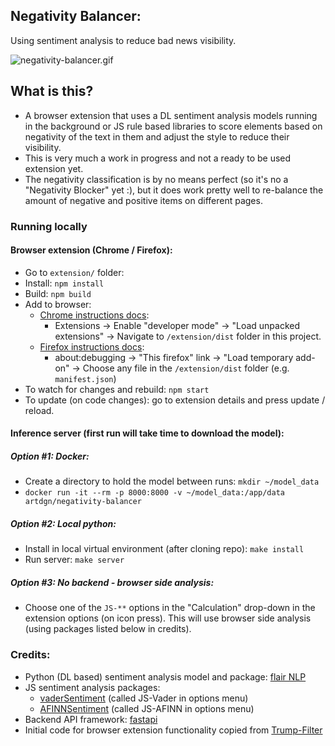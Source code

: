 ## Negativity Balancer:
Using sentiment analysis to reduce bad news visibility.

![negativity-balancer.gif](https://artdgn.github.io/images/negativity-balancer.gif)

## What is this?
- A browser extension that uses a DL sentiment analysis models
running in the background or JS rule based libraries to score elements based on negativity 
of the text in them and adjust the style to reduce their visibility.
- This is very much a work in progress and not a ready to be used extension yet.
- The negativity classification is by no means perfect (so it's no a "Negativity Blocker" yet :), 
but it does work pretty well to re-balance the amount of negative and positive items on different pages.
  

### Running locally 

#### Browser extension (Chrome / Firefox):
- Go to `extension/` folder:
- Install: `npm install`
- Build: `npm build`
- Add to browser:
    - [Chrome instructions docs](https://developer.chrome.com/extensions/getstarted#manifest):
        - Extensions -> Enable "developer mode" -> 
        "Load unpacked extensions" -> Navigate to `/extension/dist` folder in this project.
    - [Firefox instructions docs](https://developer.mozilla.org/en-US/docs/Mozilla/Add-ons/WebExtensions/Your_first_WebExtension#Installing): 
        - about:debugging -> "This firefox" link -> 
        "Load temporary add-on" -> Choose any file in the `/extension/dist` folder (e.g. `manifest.json`)
- To watch for changes and rebuild: `npm start`
- To update (on code changes): go to extension details and press update / reload.
   

#### Inference server (first run will take time to download the model):
##### Option #1: Docker:
- Create a directory to hold the model between runs: `mkdir ~/model_data`
- `docker run -it --rm -p 8000:8000 -v ~/model_data:/app/data artdgn/negativity-balancer`

##### Option #2: Local python:
- Install in local virtual environment (after cloning repo): `make install`
- Run server: `make server`

##### Option #3: No backend - browser side analysis:
- Choose one of the `JS-**` options in the "Calculation" drop-down in the extension options 
(on icon press). This will use  browser side analysis (using packages listed below in credits).

### Credits:
- Python (DL based) sentiment analysis model and package: [flair NLP](https://github.com/flairNLP/flair)
- JS sentiment analysis packages:
    - [vaderSentiment](https://github.com/cjhutto/vaderSentiment) (called JS-Vader in options menu)
    - [AFINNSentiment](https://github.com/thisandagain/sentiment ) (called JS-AFINN in options menu)
- Backend API framework: [fastapi](https://github.com/tiangolo/fastapi)
- Initial code for browser extension functionality copied from [Trump-Filter](https://github.com/RobSpectre/Trump-Filter)